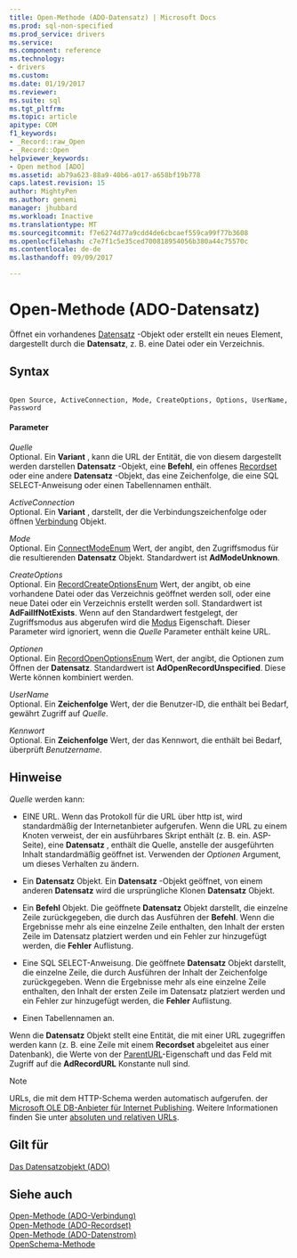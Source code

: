 ```yaml
---
title: Open-Methode (ADO-Datensatz) | Microsoft Docs
ms.prod: sql-non-specified
ms.prod_service: drivers
ms.service: 
ms.component: reference
ms.technology:
- drivers
ms.custom: 
ms.date: 01/19/2017
ms.reviewer: 
ms.suite: sql
ms.tgt_pltfrm: 
ms.topic: article
apitype: COM
f1_keywords:
- _Record::raw_Open
- _Record::Open
helpviewer_keywords:
- Open method [ADO]
ms.assetid: ab79a623-88a9-40b6-a017-a658bf19b778
caps.latest.revision: 15
author: MightyPen
ms.author: genemi
manager: jhubbard
ms.workload: Inactive
ms.translationtype: MT
ms.sourcegitcommit: f7e6274d77a9cdd4de6cbcaef559ca99f77b3608
ms.openlocfilehash: c7e7f1c5e35ced700818954056b380a44c75570c
ms.contentlocale: de-de
ms.lasthandoff: 09/09/2017

---
```

# <a name="open-method-ado-record"></a>Open-Methode (ADO-Datensatz)
Öffnet ein vorhandenes [Datensatz](../../../ado/reference/ado-api/record-object-ado.md) -Objekt oder erstellt ein neues Element, dargestellt durch die **Datensatz**, z. B. eine Datei oder ein Verzeichnis.  
  
## <a name="syntax"></a>Syntax  
  
```  
  
Open Source, ActiveConnection, Mode, CreateOptions, Options, UserName, Password  
```  
  
#### <a name="parameters"></a>Parameter  
 *Quelle*  
 Optional. Ein **Variant** , kann die URL der Entität, die von diesem dargestellt werden darstellen **Datensatz** -Objekt, eine **Befehl**, ein offenes [Recordset](../../../ado/reference/ado-api/recordset-object-ado.md) oder eine andere **Datensatz** -Objekt, das eine Zeichenfolge, die eine SQL SELECT-Anweisung oder einen Tabellennamen enthält.  
  
 *ActiveConnection*  
 Optional. Ein **Variant** , darstellt, der die Verbindungszeichenfolge oder öffnen [Verbindung](../../../ado/reference/ado-api/connection-object-ado.md) Objekt.  
  
 *Mode*  
 Optional. Ein [ConnectModeEnum](../../../ado/reference/ado-api/connectmodeenum.md) Wert, der angibt, den Zugriffsmodus für die resultierenden **Datensatz** Objekt. Standardwert ist **AdModeUnknown**.  
  
 *CreateOptions*  
 Optional. Ein [RecordCreateOptionsEnum](../../../ado/reference/ado-api/recordcreateoptionsenum.md) Wert, der angibt, ob eine vorhandene Datei oder das Verzeichnis geöffnet werden soll, oder eine neue Datei oder ein Verzeichnis erstellt werden soll. Standardwert ist **AdFailIfNotExists**. Wenn auf den Standardwert festgelegt, der Zugriffsmodus aus abgerufen wird die [Modus](../../../ado/reference/ado-api/mode-property-ado.md) Eigenschaft. Dieser Parameter wird ignoriert, wenn die *Quelle* Parameter enthält keine URL.  
  
 *Optionen*  
 Optional. Ein [RecordOpenOptionsEnum](../../../ado/reference/ado-api/recordopenoptionsenum.md) Wert, der angibt, die Optionen zum Öffnen der **Datensatz**. Standardwert ist **AdOpenRecordUnspecified**. Diese Werte können kombiniert werden.  
  
 *UserName*  
 Optional. Ein **Zeichenfolge** Wert, der die Benutzer-ID, die enthält bei Bedarf, gewährt Zugriff auf *Quelle*.  
  
 *Kennwort*  
 Optional. Ein **Zeichenfolge** Wert, der das Kennwort, die enthält bei Bedarf, überprüft *Benutzername*.  
  
## <a name="remarks"></a>Hinweise  
 *Quelle* werden kann:  
  
-   EINE URL. Wenn das Protokoll für die URL über http ist, wird standardmäßig der Internetanbieter aufgerufen. Wenn die URL zu einem Knoten verweist, der ein ausführbares Skript enthält (z. B. ein. ASP-Seite), eine **Datensatz** , enthält die Quelle, anstelle der ausgeführten Inhalt standardmäßig geöffnet ist. Verwenden der *Optionen* Argument, um dieses Verhalten zu ändern.  
  
-   Ein **Datensatz** Objekt. Ein **Datensatz** -Objekt geöffnet, von einem anderen **Datensatz** wird die ursprüngliche Klonen **Datensatz** Objekt.  
  
-   Ein **Befehl** Objekt. Die geöffnete **Datensatz** Objekt darstellt, die einzelne Zeile zurückgegeben, die durch das Ausführen der **Befehl**. Wenn die Ergebnisse mehr als eine einzelne Zeile enthalten, den Inhalt der ersten Zeile im Datensatz platziert werden und ein Fehler zur hinzugefügt werden, die **Fehler** Auflistung.  
  
-   Eine SQL SELECT-Anweisung. Die geöffnete **Datensatz** Objekt darstellt, die einzelne Zeile, die durch Ausführen der Inhalt der Zeichenfolge zurückgegeben. Wenn die Ergebnisse mehr als eine einzelne Zeile enthalten, den Inhalt der ersten Zeile im Datensatz platziert werden und ein Fehler zur hinzugefügt werden, die **Fehler** Auflistung.  
  
-   Einen Tabellennamen an.  
  
 Wenn die **Datensatz** Objekt stellt eine Entität, die mit einer URL zugegriffen werden kann (z. B. eine Zeile mit einem **Recordset** abgeleitet aus einer Datenbank), die Werte von der [ParentURL](../../../ado/reference/ado-api/parenturl-property-ado.md)-Eigenschaft und das Feld mit Zugriff auf die **AdRecordURL** Konstante null sind.  
  
> [!NOTE]
>  URLs, die mit dem HTTP-Schema werden automatisch aufgerufen. der [Microsoft OLE DB-Anbieter für Internet Publishing](../../../ado/guide/appendixes/microsoft-ole-db-provider-for-internet-publishing.md). Weitere Informationen finden Sie unter [absoluten und relativen URLs](../../../ado/guide/data/absolute-and-relative-urls.md).  
  
## <a name="applies-to"></a>Gilt für  
 [Das Datensatzobjekt (ADO)](../../../ado/reference/ado-api/record-object-ado.md)  
  
## <a name="see-also"></a>Siehe auch  
 [Open-Methode (ADO-Verbindung)](../../../ado/reference/ado-api/open-method-ado-connection.md)   
 [Open-Methode (ADO-Recordset)](../../../ado/reference/ado-api/open-method-ado-recordset.md)   
 [Open-Methode (ADO-Datenstrom)](../../../ado/reference/ado-api/open-method-ado-stream.md)   
 [OpenSchema-Methode](../../../ado/reference/ado-api/openschema-method.md)

